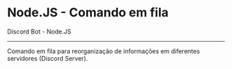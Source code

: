# Node.JS - Comando em fila
Discord Bot - Node.JS
<hr>
Comando em fila para reorganização de informações em diferentes servidores (Discord Server).
